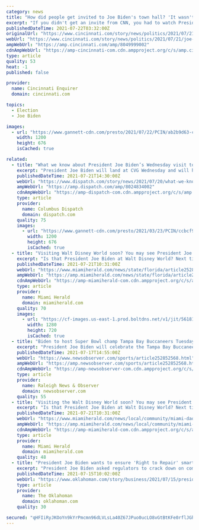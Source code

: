 ```yaml
---
category: news
title: "How did people get invited to Joe Biden's town hall? 'It wasn't a whole lot of the usual political insider crowd.'"
excerpt: "If you didn't get an invite from CNN, you had to watch President Joe Biden's town hall on television. Students, teachers, business owners and a few local politicians were among the few hundred allowed into the auditorium at Mount St. Joseph University in ..."
publishedDateTime: 2021-07-22T03:32:00Z
originalUrl: "https://www.cincinnati.com/story/news/politics/2021/07/21/joe-biden-town-hall-who-got-invited-cnn/8049999002/"
webUrl: "https://www.cincinnati.com/story/news/politics/2021/07/21/joe-biden-town-hall-who-got-invited-cnn/8049999002/"
ampWebUrl: "https://amp.cincinnati.com/amp/8049999002"
cdnAmpWebUrl: "https://amp-cincinnati-com.cdn.ampproject.org/c/s/amp.cincinnati.com/amp/8049999002"
type: article
quality: 53
heat: -1
published: false

provider:
  name: Cincinnati Enquirer
  domain: cincinnati.com

topics:
  - Election
  - Joe Biden

images:
  - url: "https://www.gannett-cdn.com/presto/2021/07/22/PCIN/ab2b9d63-c338-4b14-85c5-f83a53752a04-AP21203035418509.jpg?auto=webp&crop=1023,576,x0,y52&format=pjpg&width=1200"
    width: 1200
    height: 676
    isCached: true

related:
  - title: "What we know about President Joe Biden’s Wednesday visit to Cincinnati"
    excerpt: "President Joe Biden will land at CVG Wednesday and will hold a town hall at Mount St. Joseph University, moderated by CNN anchor Don Lemon."
    publishedDateTime: 2021-07-21T14:30:00Z
    webUrl: "https://www.dispatch.com/story/news/2021/07/20/what-we-know-president-joe-biden-visit-cincinnati-cnn-town-hall/8024834002/"
    ampWebUrl: "https://amp.dispatch.com/amp/8024834002"
    cdnAmpWebUrl: "https://amp-dispatch-com.cdn.ampproject.org/c/s/amp.dispatch.com/amp/8024834002"
    type: article
    provider:
      name: Columbus Dispatch
      domain: dispatch.com
    quality: 75
    images:
      - url: "https://www.gannett-cdn.com/presto/2021/03/23/PCIN/ccbcf9e3-25be-4198-8574-13022b9fdd69-AP21082731379822.jpg?auto=webp&crop=1023,576,x0,y34&format=pjpg&width=1200"
        width: 1200
        height: 676
        isCached: true
  - title: "Visiting Walt Disney World soon? You may see President Joe Biden’s twin on stage"
    excerpt: "Is that President Joe Biden at Walt Disney World? Next time you go to Magic Kingdom, you may see the 46th president of the United States on stage. It’s his Audio-Animatronics double. Disney Parks announced on its blog this week that Biden’s robotic replica will join past presidents in The Hall of Presidents,"
    publishedDateTime: 2021-07-21T10:31:00Z
    webUrl: "https://www.miamiherald.com/news/state/florida/article252899763.html"
    ampWebUrl: "https://amp.miamiherald.com/news/state/florida/article252899763.html"
    cdnAmpWebUrl: "https://amp-miamiherald-com.cdn.ampproject.org/c/s/amp.miamiherald.com/news/state/florida/article252899763.html"
    type: article
    provider:
      name: Miami Herald
      domain: miamiherald.com
    quality: 70
    images:
      - url: "https://cf-images.us-east-1.prod.boltdns.net/v1/jit/5618154292001/4150a494-c606-4f1f-a857-0ac16d3e3b23/main/1280x720/1m2s16ms/match/image.jpg"
        width: 1280
        height: 720
        isCached: true
  - title: "Biden to host Super Bowl champ Tampa Bay Buccaneers Tuesday"
    excerpt: "President Joe Biden will celebrate the Tampa Bay Buccaneers’ Super Bowl title when the team visits the White House on Tuesday."
    publishedDateTime: 2021-07-17T14:55:00Z
    webUrl: "https://www.newsobserver.com/sports/article252852568.html"
    ampWebUrl: "https://amp.newsobserver.com/sports/article252852568.html"
    cdnAmpWebUrl: "https://amp-newsobserver-com.cdn.ampproject.org/c/s/amp.newsobserver.com/sports/article252852568.html"
    type: article
    provider:
      name: Raleigh News & Observer
      domain: newsobserver.com
    quality: 55
  - title: "Visiting the Walt Disney World soon? You may see President Joe Biden’s twin on stage"
    excerpt: "Is that President Joe Biden at Walt Disney World? Next time you go to Magic Kingdom, you may see the 46th president of the United States on stage. It’s his Audio-Animatronics double. Disney Parks announced on its blog this week that Biden’s robotic replica will join past presidents in The Hall of Presidents,"
    publishedDateTime: 2021-07-21T10:31:00Z
    webUrl: "https://www.miamiherald.com/news/local/community/miami-dade/article252899763.html"
    ampWebUrl: "https://amp.miamiherald.com/news/local/community/miami-dade/article252899763.html"
    cdnAmpWebUrl: "https://amp-miamiherald-com.cdn.ampproject.org/c/s/amp.miamiherald.com/news/local/community/miami-dade/article252899763.html"
    type: article
    provider:
      name: Miami Herald
      domain: miamiherald.com
    quality: 48
  - title: "President Joe Biden wants to ensure 'Right to Repair' smartphones, other devices"
    excerpt: "President Joe Biden asked regulators to crack down on companies that make it harder for people to repair smartphones and other software-driven tech."
    publishedDateTime: 2021-07-15T10:02:00Z
    webUrl: "https://www.oklahoman.com/story/business/2021/07/15/president-joe-biden-backs-right-to-repair-smartphone-regulations/7936627002/"
    type: article
    provider:
      name: The Oklahoman
      domain: oklahoman.com
    quality: 30

secured: "qHFIiRyJKOoYn9kYrPmcmn96dLVLsLa40Z67JPuo0ucLO8vGtBtKFe0rflJGhSYWau0nKXJafmjYb8S4REXvU4Hm9pDMUAChK0q43QKvTcis85b+apO8K6TRetqEj5IyLcccwK+JmmC92WDbSnNupJJHmWf3t0dqYaooeWrYpFOovvu+eb8vP02vup1XppsByCRtH572qOQ6cTG64sCDF58fpPKeViyO7bBgvgC6j6kpicaqbbCZ/MoMz2jjBbzb7l0lRk01dRSc6/Fk6GPqiUu/tnzpzJV9kDb7xSb3uZrgXcTQNVAj5HIOLt/9khyv8H6DN9lnZG7ibVST9wI+jSDO8I8nxg0bXLdYLg5Q2s4=;O1mzaZ0N1dG7dJvmLRZctQ=="
---
```


